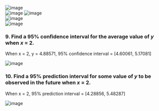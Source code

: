 ![image](https://github.com/user-attachments/assets/98d8075c-a7db-4e7b-89c7-ce6b588b4c65)  
![image](https://github.com/user-attachments/assets/880752cc-c572-4e63-91a4-2b35372c5151)
![image](https://github.com/user-attachments/assets/b07e2cef-cbeb-4127-94f6-554251fe43f5)  
![image](https://github.com/user-attachments/assets/c805ab27-8fe6-4d36-9749-6bb42dff12c8)  
![image](https://github.com/user-attachments/assets/3dbf45ab-1c25-419c-9c7d-c31d43dfba98)  

### 9. Find a 95% confidence interval for the average value of $y$ when $x$ = 2.

When x = 2, y = 4.88571, 95% confidence interval = [4.60061, 5.17081]  

![image](https://github.com/user-attachments/assets/7ea10599-c695-4521-ab5b-758a415be837)


### 10. Find a 95% prediction interval for some value of $y$ to be observed in the future when $x$ = 2.

When x = 2, 95% prediction interval = [4.28856, 5.48287]  

![image](https://github.com/user-attachments/assets/7925449c-6d21-462d-8a73-4fe86aedfffb)


